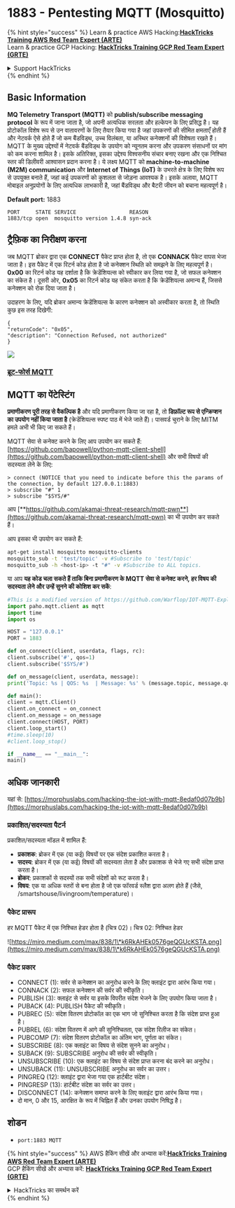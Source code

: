 # 1883 - Pentesting MQTT (Mosquitto)

{% hint style="success" %}
Learn & practice AWS Hacking:<img src="/.gitbook/assets/arte.png" alt="" data-size="line">[**HackTricks Training AWS Red Team Expert (ARTE)**](https://training.hacktricks.xyz/courses/arte)<img src="/.gitbook/assets/arte.png" alt="" data-size="line">\
Learn & practice GCP Hacking: <img src="/.gitbook/assets/grte.png" alt="" data-size="line">[**HackTricks Training GCP Red Team Expert (GRTE)**<img src="/.gitbook/assets/grte.png" alt="" data-size="line">](https://training.hacktricks.xyz/courses/grte)

<details>

<summary>Support HackTricks</summary>

* Check the [**subscription plans**](https://github.com/sponsors/carlospolop)!
* **Join the** 💬 [**Discord group**](https://discord.gg/hRep4RUj7f) or the [**telegram group**](https://t.me/peass) or **follow** us on **Twitter** 🐦 [**@hacktricks\_live**](https://twitter.com/hacktricks\_live)**.**
* **Share hacking tricks by submitting PRs to the** [**HackTricks**](https://github.com/carlospolop/hacktricks) and [**HackTricks Cloud**](https://github.com/carlospolop/hacktricks-cloud) github repos.

</details>
{% endhint %}


## Basic Information

**MQ Telemetry Transport (MQTT)** को **publish/subscribe messaging protocol** के रूप में जाना जाता है, जो अपनी अत्यधिक सरलता और हल्केपन के लिए प्रसिद्ध है। यह प्रोटोकॉल विशेष रूप से उन वातावरणों के लिए तैयार किया गया है जहां उपकरणों की सीमित क्षमताएँ होती हैं और नेटवर्क ऐसे होते हैं जो कम बैंडविड्थ, उच्च विलंबता, या अस्थिर कनेक्शनों की विशेषता रखते हैं। MQTT के मुख्य उद्देश्यों में नेटवर्क बैंडविड्थ के उपयोग को न्यूनतम करना और उपकरण संसाधनों पर मांग को कम करना शामिल है। इसके अतिरिक्त, इसका उद्देश्य विश्वसनीय संचार बनाए रखना और एक निश्चित स्तर की डिलीवरी आश्वासन प्रदान करना है। ये लक्ष्य MQTT को **machine-to-machine (M2M) communication** और **Internet of Things (IoT)** के उभरते क्षेत्र के लिए विशेष रूप से उपयुक्त बनाते हैं, जहां कई उपकरणों को कुशलता से जोड़ना आवश्यक है। इसके अलावा, MQTT मोबाइल अनुप्रयोगों के लिए अत्यधिक लाभकारी है, जहां बैंडविड्थ और बैटरी जीवन को बचाना महत्वपूर्ण है।

**Default port:** 1883
```
PORT     STATE SERVICE                 REASON
1883/tcp open  mosquitto version 1.4.8 syn-ack
```
## ट्रैफ़िक का निरीक्षण करना

जब MQTT ब्रोकर द्वारा एक **CONNECT** पैकेट प्राप्त होता है, तो एक **CONNACK** पैकेट वापस भेजा जाता है। इस पैकेट में एक रिटर्न कोड होता है जो कनेक्शन स्थिति को समझने के लिए महत्वपूर्ण है। **0x00** का रिटर्न कोड यह दर्शाता है कि क्रेडेंशियल्स को स्वीकार कर लिया गया है, जो सफल कनेक्शन का संकेत है। दूसरी ओर, **0x05** का रिटर्न कोड यह संकेत करता है कि क्रेडेंशियल्स अमान्य हैं, जिससे कनेक्शन को रोक दिया जाता है।

उदाहरण के लिए, यदि ब्रोकर अमान्य क्रेडेंशियल्स के कारण कनेक्शन को अस्वीकार करता है, तो स्थिति कुछ इस तरह दिखेगी:
```
{
"returnCode": "0x05",
"description": "Connection Refused, not authorized"
}
```
![](<../.gitbook/assets/image (976).png>)

### [**ब्रूट-फोर्स MQTT**](../generic-methodologies-and-resources/brute-force.md#mqtt)

## MQTT का पेंटेस्टिंग

**प्रमाणीकरण पूरी तरह से वैकल्पिक है** और यदि प्रमाणीकरण किया जा रहा है, तो **डिफ़ॉल्ट रूप से एन्क्रिप्शन का उपयोग नहीं किया जाता है** (क्रेडेंशियल्स स्पष्ट पाठ में भेजे जाते हैं)। पासवर्ड चुराने के लिए MITM हमले अभी भी किए जा सकते हैं।

MQTT सेवा से कनेक्ट करने के लिए आप उपयोग कर सकते हैं: [https://github.com/bapowell/python-mqtt-client-shell](https://github.com/bapowell/python-mqtt-client-shell) और सभी विषयों की सदस्यता लेने के लिए:
```
> connect (NOTICE that you need to indicate before this the params of the connection, by default 127.0.0.1:1883)
> subscribe "#" 1
> subscribe "$SYS/#"
```
आप [**https://github.com/akamai-threat-research/mqtt-pwn**](https://github.com/akamai-threat-research/mqtt-pwn) का भी उपयोग कर सकते हैं।

आप इसका भी उपयोग कर सकते हैं:
```bash
apt-get install mosquitto mosquitto-clients
mosquitto_sub -t 'test/topic' -v #Subscribe to 'test/topic'
mosquitto_sub -h <host-ip> -t "#" -v #Subscribe to ALL topics.
```
या आप **यह कोड चला सकते हैं ताकि बिना प्रमाणीकरण के MQTT सेवा से कनेक्ट करने, हर विषय की सदस्यता लेने और उन्हें सुनने की कोशिश कर सकें**:
```python
#This is a modified version of https://github.com/Warflop/IOT-MQTT-Exploit/blob/master/mqtt.py
import paho.mqtt.client as mqtt
import time
import os

HOST = "127.0.0.1"
PORT = 1883

def on_connect(client, userdata, flags, rc):
client.subscribe('#', qos=1)
client.subscribe('$SYS/#')

def on_message(client, userdata, message):
print('Topic: %s | QOS: %s  | Message: %s' % (message.topic, message.qos, message.payload))

def main():
client = mqtt.Client()
client.on_connect = on_connect
client.on_message = on_message
client.connect(HOST, PORT)
client.loop_start()
#time.sleep(10)
#client.loop_stop()

if __name__ == "__main__":
main()
```
## अधिक जानकारी

यहां से: [https://morphuslabs.com/hacking-the-iot-with-mqtt-8edaf0d07b9b](https://morphuslabs.com/hacking-the-iot-with-mqtt-8edaf0d07b9b)

### प्रकाशित/सदस्यता पैटर्न <a href="#b667" id="b667"></a>

प्रकाशित/सदस्यता मॉडल में शामिल हैं:

* **प्रकाशक**: ब्रोकर में एक (या कई) विषयों पर एक संदेश प्रकाशित करता है।
* **सदस्य**: ब्रोकर में एक (या कई) विषयों की सदस्यता लेता है और प्रकाशक से भेजे गए सभी संदेश प्राप्त करता है।
* **ब्रोकर**: प्रकाशकों से सदस्यों तक सभी संदेशों को रूट करता है।
* **विषय**: एक या अधिक स्तरों से बना होता है जो एक फॉरवर्ड स्लैश द्वारा अलग होते हैं (जैसे, /smartshouse/livingroom/temperature)।

### पैकेट प्रारूप <a href="#f15a" id="f15a"></a>

हर MQTT पैकेट में एक निश्चित हेडर होता है (चित्र 02)। चित्र 02: निश्चित हेडर

![https://miro.medium.com/max/838/1\*k6RkAHEk0576geQGUcKSTA.png](https://miro.medium.com/max/838/1\*k6RkAHEk0576geQGUcKSTA.png)

### पैकेट प्रकार

* CONNECT (1): सर्वर से कनेक्शन का अनुरोध करने के लिए क्लाइंट द्वारा आरंभ किया गया।
* CONNACK (2): सफल कनेक्शन की सर्वर की स्वीकृति।
* PUBLISH (3): क्लाइंट से सर्वर या इसके विपरीत संदेश भेजने के लिए उपयोग किया जाता है।
* PUBACK (4): PUBLISH पैकेट की स्वीकृति।
* PUBREC (5): संदेश वितरण प्रोटोकॉल का एक भाग जो सुनिश्चित करता है कि संदेश प्राप्त हुआ है।
* PUBREL (6): संदेश वितरण में आगे की सुनिश्चितता, एक संदेश रिलीज का संकेत।
* PUBCOMP (7): संदेश वितरण प्रोटोकॉल का अंतिम भाग, पूर्णता का संकेत।
* SUBSCRIBE (8): एक क्लाइंट का विषय से संदेश सुनने का अनुरोध।
* SUBACK (9): SUBSCRIBE अनुरोध की सर्वर की स्वीकृति।
* UNSUBSCRIBE (10): एक क्लाइंट का विषय से संदेश प्राप्त करना बंद करने का अनुरोध।
* UNSUBACK (11): UNSUBSCRIBE अनुरोध का सर्वर का उत्तर।
* PINGREQ (12): क्लाइंट द्वारा भेजा गया एक हार्टबीट संदेश।
* PINGRESP (13): हार्टबीट संदेश का सर्वर का उत्तर।
* DISCONNECT (14): कनेक्शन समाप्त करने के लिए क्लाइंट द्वारा आरंभ किया गया।
* दो मान, 0 और 15, आरक्षित के रूप में चिह्नित हैं और उनका उपयोग निषिद्ध है।

## शोडन

* `port:1883 MQTT`


{% hint style="success" %}
AWS हैकिंग सीखें और अभ्यास करें:<img src="/.gitbook/assets/arte.png" alt="" data-size="line">[**HackTricks Training AWS Red Team Expert (ARTE)**](https://training.hacktricks.xyz/courses/arte)<img src="/.gitbook/assets/arte.png" alt="" data-size="line">\
GCP हैकिंग सीखें और अभ्यास करें: <img src="/.gitbook/assets/grte.png" alt="" data-size="line">[**HackTricks Training GCP Red Team Expert (GRTE)**<img src="/.gitbook/assets/grte.png" alt="" data-size="line">](https://training.hacktricks.xyz/courses/grte)

<details>

<summary>HackTricks का समर्थन करें</summary>

* [**सदस्यता योजनाओं**](https://github.com/sponsors/carlospolop) की जांच करें!
* **💬 [**Discord समूह**](https://discord.gg/hRep4RUj7f) या [**टेलीग्राम समूह**](https://t.me/peass) में शामिल हों या **Twitter** पर हमें **फॉलो** करें 🐦 [**@hacktricks\_live**](https://twitter.com/hacktricks\_live)**.**
* **हैकिंग ट्रिक्स साझा करें और** [**HackTricks**](https://github.com/carlospolop/hacktricks) और [**HackTricks Cloud**](https://github.com/carlospolop/hacktricks-cloud) गिटहब रिपोजिटरी में PR सबमिट करें।

</details>
{% endhint %}
